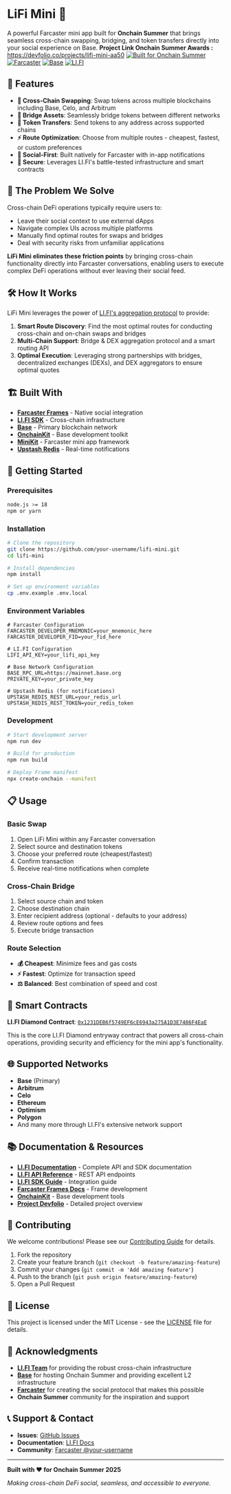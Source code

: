 

# LiFi Mini 🌉

A powerful Farcaster mini app built for **Onchain Summer** that brings seamless cross-chain swapping, bridging, and token transfers directly into your social experience on Base.
**Project Link Onchain Summer Awards :** https://devfolio.co/projects/lifi-mini-aa50
[![Built for Onchain Summer](https://img.shields.io/badge/Built%20for-Onchain%20Summer-blue)](https://onchainsummer.xyz/)
[![Farcaster](https://img.shields.io/badge/Farcaster-Mini%20App-purple)](https://farcaster.xyz/)
[![Base](https://img.shields.io/badge/Base-Powered-blue)](https://base.org/)
[![LI.FI](https://img.shields.io/badge/Powered%20by-LI.FI-green)](https://li.fi/)

## 🚀 Features

- **🔄 Cross-Chain Swapping**: Swap tokens across multiple blockchains including Base, Celo, and Arbitrum
- **🌉 Bridge Assets**: Seamlessly bridge tokens between different networks
- **💸 Token Transfers**: Send tokens to any address across supported chains
- **⚡ Route Optimization**: Choose from multiple routes - cheapest, fastest, or custom preferences
- **📱 Social-First**: Built natively for Farcaster with in-app notifications
- **🔐 Secure**: Leverages LI.FI's battle-tested infrastructure and smart contracts

## 🎯 The Problem We Solve

Cross-chain DeFi operations typically require users to:
- Leave their social context to use external dApps
- Navigate complex UIs across multiple platforms
- Manually find optimal routes for swaps and bridges
- Deal with security risks from unfamiliar applications

**LiFi Mini eliminates these friction points** by bringing cross-chain functionality directly into Farcaster conversations, enabling users to execute complex DeFi operations without ever leaving their social feed.

## 🛠️ How It Works

LiFi Mini leverages the power of [LI.FI's aggregation protocol](https://li.fi/) to provide:

1. **Smart Route Discovery**: Find the most optimal routes for conducting cross-chain and on-chain swaps and bridges
2. **Multi-Chain Support**: Bridge & DEX aggregation protocol and a smart routing API
3. **Optimal Execution**: Leveraging strong partnerships with bridges, decentralized exchanges (DEXs), and DEX aggregators to ensure optimal quotes

## 🏗️ Built With

- **[Farcaster Frames](https://docs.farcaster.xyz/developers/frames/spec)** - Native social integration
- **[LI.FI SDK](https://docs.li.fi/integrate-li.fi-sdk/li.fi-sdk-overview)** - Cross-chain infrastructure
- **[Base](https://base.org/)** - Primary blockchain network
- **[OnchainKit](https://onchainkit.xyz/)** - Base development toolkit
- **[MiniKit](https://docs.farcaster.xyz/developers/minikit/overview)** - Farcaster mini app framework
- **[Upstash Redis](https://upstash.com/)** - Real-time notifications

## 🚀 Getting Started

### Prerequisites

```bash
node.js >= 18
npm or yarn
```

### Installation

```bash
# Clone the repository
git clone https://github.com/your-username/lifi-mini.git
cd lifi-mini

# Install dependencies
npm install

# Set up environment variables
cp .env.example .env.local
```

### Environment Variables

```env
# Farcaster Configuration
FARCASTER_DEVELOPER_MNEMONIC=your_mnemonic_here
FARCASTER_DEVELOPER_FID=your_fid_here

# LI.FI Configuration
LIFI_API_KEY=your_lifi_api_key

# Base Network Configuration
BASE_RPC_URL=https://mainnet.base.org
PRIVATE_KEY=your_private_key

# Upstash Redis (for notifications)
UPSTASH_REDIS_REST_URL=your_redis_url
UPSTASH_REDIS_REST_TOKEN=your_redis_token
```

### Development

```bash
# Start development server
npm run dev

# Build for production
npm run build

# Deploy Frame manifest
npx create-onchain --manifest
```

## 📋 Usage

### Basic Swap
1. Open LiFi Mini within any Farcaster conversation
2. Select source and destination tokens
3. Choose your preferred route (cheapest/fastest)
4. Confirm transaction
5. Receive real-time notifications when complete

### Cross-Chain Bridge
1. Select source chain and token
2. Choose destination chain
3. Enter recipient address (optional - defaults to your address)
4. Review route options and fees
5. Execute bridge transaction

### Route Selection
- **💰 Cheapest**: Minimize fees and gas costs
- **⚡ Fastest**: Optimize for transaction speed
- **⚖️ Balanced**: Best combination of speed and cost

## 🔗 Smart Contracts

**LI.FI Diamond Contract**: [`0x1231DEB6f5749EF6cE6943a275A1D3E7486F4EaE`](https://basescan.org/address/0x1231DEB6f5749EF6cE6943a275A1D3E7486F4EaE)

This is the core LI.FI Diamond entryway contract that powers all cross-chain operations, providing security and efficiency for the mini app's functionality.

## 🌐 Supported Networks

- **Base** (Primary)
- **Arbitrum**
- **Celo**
- **Ethereum**
- **Optimism**
- **Polygon**
- And many more through LI.FI's extensive network support

## 📚 Documentation & Resources

- **[LI.FI Documentation](https://docs.li.fi/)** - Complete API and SDK documentation
- **[LI.FI API Reference](https://docs.li.fi/li.fi-api/li.fi-api)** - REST API endpoints
- **[LI.FI SDK Guide](https://docs.li.fi/integrate-li.fi-sdk/li.fi-sdk-overview)** - Integration guide
- **[Farcaster Frames Docs](https://docs.farcaster.xyz/developers/frames/spec)** - Frame development
- **[OnchainKit](https://onchainkit.xyz/)** - Base development tools
- **[Project Devfolio](https://devfolio.co/projects/lifi-mini-aa50)** - Detailed project overview


## 🤝 Contributing

We welcome contributions! Please see our [Contributing Guide](CONTRIBUTING.md) for details.

1. Fork the repository
2. Create your feature branch (`git checkout -b feature/amazing-feature`)
3. Commit your changes (`git commit -m 'Add amazing feature'`)
4. Push to the branch (`git push origin feature/amazing-feature`)
5. Open a Pull Request

## 📄 License

This project is licensed under the MIT License - see the [LICENSE](LICENSE) file for details.

## 🙏 Acknowledgments

- **[LI.FI Team](https://li.fi/)** for providing the robust cross-chain infrastructure
- **[Base](https://base.org/)** for hosting Onchain Summer and providing excellent L2 infrastructure
- **[Farcaster](https://farcaster.xyz/)** for creating the social protocol that makes this possible
- **Onchain Summer** community for the inspiration and support

## 📞 Support & Contact

- **Issues**: [GitHub Issues](https://github.com/your-username/lifi-mini/issues)
- **Documentation**: [LI.FI Docs](https://docs.li.fi/)
- **Community**: [Farcaster @your-username](https://warpcast.com/your-username)

---

**Built with ❤️ for Onchain Summer 2025**

*Making cross-chain DeFi social, seamless, and accessible to everyone.*


